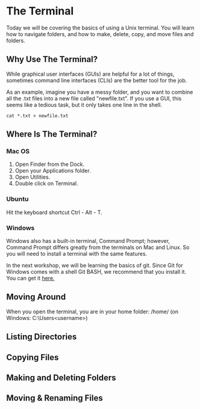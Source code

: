 # The Terminal
Today we will be covering the basics of using a Unix terminal. You will
learn how to navigate folders, and how to make, delete, copy, and move
files and folders.

## Why Use The Terminal?
While graphical user interfaces (GUIs) are helpful for a lot of things,
sometimes command line interfaces (CLIs) are the better tool for the job.

As an example, imagine you have a messy folder, and you want to combine
all the .txt files into a new file called "newfile.txt". If you use a
GUI, this seems like a tedious task, but it only takes one line in the
shell.
    
    cat *.txt > newfile.txt

## Where Is The Terminal?

### Mac OS
1. Open Finder from the Dock.
2. Open your Applications folder.
3. Open Utilities.
4. Double click on Terminal.

### Ubuntu
Hit the keyboard shortcut Ctrl - Alt - T.

### Windows
Windows also has a built-in terminal, Command Prompt; however, Command
Prompt differs greatly from the terminals on Mac and Linux. So you will
need to install a terminal with the same features.

In the next workshop, we will be learning the basics of git. Since Git
for Windows comes with a shell Git BASH, we recommend that you install it.
You can get it [here.](https://git-for-windows.github.io/)

## Moving Around
When you open the terminal, you are in your home folder: /home/<username> (on Windows: C:\Users\<username>)
## Listing Directories
## Copying Files
## Making and Deleting Folders
## Moving & Renaming Files
